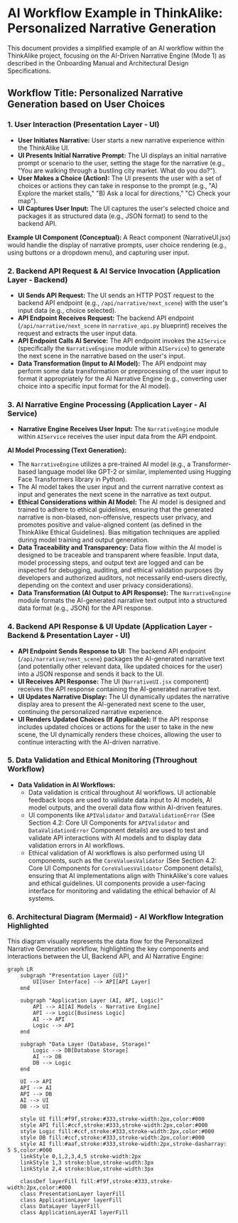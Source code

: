# AI Workflow Example in ThinkAlike: Personalized Narrative Generation

This document provides a simplified example of an AI workflow within the ThinkAlike project, focusing on the AI-Driven Narrative Engine (Mode 1) as described in the Onboarding Manual and Architectural Design Specifications.

## Workflow Title: Personalized Narrative Generation based on User Choices

### 1. User Interaction (Presentation Layer - UI)

- **User Initiates Narrative:** User starts a new narrative experience within the ThinkAlike UI.
- **UI Presents Initial Narrative Prompt:** The UI displays an initial narrative prompt or scenario to the user, setting the stage for the narrative (e.g., "You are walking through a bustling city market. What do you do?").
- **User Makes a Choice (Action):** The UI presents the user with a set of choices or actions they can take in response to the prompt (e.g., "A) Explore the market stalls," "B) Ask a local for directions," "C) Check your map").
- **UI Captures User Input:** The UI captures the user's selected choice and packages it as structured data (e.g., JSON format) to send to the backend API.

**Example UI Component (Conceptual):** A React component (NarrativeUI.jsx) would handle the display of narrative prompts, user choice rendering (e.g., using buttons or a dropdown menu), and capturing user input.

### 2. Backend API Request & AI Service Invocation (Application Layer - Backend)

- **UI Sends API Request:** The UI sends an HTTP POST request to the backend API endpoint (e.g., `/api/narrative/next_scene`) with the user's input data (e.g., choice selected).
- **API Endpoint Receives Request:** The backend API endpoint (`/api/narrative/next_scene` in `narrative_api.py` blueprint) receives the request and extracts the user input data.
- **API Endpoint Calls AI Service:** The API endpoint invokes the `AIService` (specifically the `NarrativeEngine` module within `AIService`) to generate the next scene in the narrative based on the user's input.
- **Data Transformation (Input to AI Model):** The API endpoint may perform some data transformation or preprocessing of the user input to format it appropriately for the AI Narrative Engine (e.g., converting user choice into a specific input format for the AI model).

### 3. AI Narrative Engine Processing (Application Layer - AI Service)

- **Narrative Engine Receives User Input:** The `NarrativeEngine` module within `AIService` receives the user input data from the API endpoint.

**AI Model Processing (Text Generation):**

- The `NarrativeEngine` utilizes a pre-trained AI model (e.g., a Transformer-based language model like GPT-2 or similar, implemented using Hugging Face Transformers library in Python).
- The AI model takes the user input and the current narrative context as input and generates the next scene in the narrative as text output.
- **Ethical Considerations within AI Model:** The AI model is designed and trained to adhere to ethical guidelines, ensuring that the generated narrative is non-biased, non-offensive, respects user privacy, and promotes positive and value-aligned content (as defined in the ThinkAlike Ethical Guidelines). Bias mitigation techniques are applied during model training and output generation.
- **Data Traceability and Transparency:** Data flow within the AI model is designed to be traceable and transparent where feasible. Input data, model processing steps, and output text are logged and can be inspected for debugging, auditing, and ethical validation purposes (by developers and authorized auditors, not necessarily end-users directly, depending on the context and user privacy considerations).
- **Data Transformation (AI Output to API Response):** The `NarrativeEngine` module formats the AI-generated narrative text output into a structured data format (e.g., JSON) for the API response.

### 4. Backend API Response & UI Update (Application Layer - Backend & Presentation Layer - UI)

- **API Endpoint Sends Response to UI:** The backend API endpoint (`/api/narrative/next_scene`) packages the AI-generated narrative text (and potentially other relevant data, like updated choices for the user) into a JSON response and sends it back to the UI.
- **UI Receives API Response:** The UI (`NarrativeUI.jsx` component) receives the API response containing the AI-generated narrative text.
- **UI Updates Narrative Display:** The UI dynamically updates the narrative display area to present the AI-generated next scene to the user, continuing the personalized narrative experience.
- **UI Renders Updated Choices (If Applicable):** If the API response includes updated choices or actions for the user to take in the new scene, the UI dynamically renders these choices, allowing the user to continue interacting with the AI-driven narrative.

### 5. Data Validation and Ethical Monitoring (Throughout Workflow)

- **Data Validation in AI Workflows:**
  - Data validation is critical throughout AI workflows. UI actionable feedback loops are used to validate data input to AI models, AI model outputs, and the overall data flow within AI-driven features.
  - UI components like `APIValidator` and `DataValidationError` (See Section 4.2: Core UI Components for `APIValidator` and `DataValidationError` Component details) are used to test and validate API interactions with AI models and to display data validation errors in AI workflows.
  - Ethical validation of AI workflows is also performed using UI components, such as the `CoreValuesValidator` (See Section 4.2: Core UI Components for `CoreValuesValidator` Component details), ensuring that AI implementations align with ThinkAlike's core values and ethical guidelines. UI components provide a user-facing interface for monitoring and validating the ethical behavior of AI systems.

### 6. Architectural Diagram (Mermaid) - AI Workflow Integration Highlighted

This diagram visually represents the data flow for the Personalized Narrative Generation workflow, highlighting the key components and interactions between the UI, Backend API, and AI Narrative Engine:

````mermaid
graph LR
    subgraph "Presentation Layer (UI)"
        UI[User Interface] --> API[API Layer]
    end

    subgraph "Application Layer (AI, API, Logic)"
        API --> AI[AI Models - Narrative Engine]
        API --> Logic[Business Logic]
        AI --> API
        Logic --> API
    end

    subgraph "Data Layer (Database, Storage)"
        Logic --> DB[Database Storage]
        AI --> DB
        DB --> Logic
    end

    UI --> API
    API --> AI
    API --> DB
    AI --> UI
    DB --> UI

    style UI fill:#f9f,stroke:#333,stroke-width:2px,color:#000
    style API fill:#ccf,stroke:#333,stroke-width:2px,color:#000
    style Logic fill:#ccf,stroke:#333,stroke-width:2px,color:#000
    style DB fill:#ccf,stroke:#333,stroke-width:2px,color:#000
    style AI fill:#aaf,stroke:#333,stroke-width:2px,stroke-dasharray: 5 5,color:#000
    linkStyle 0,1,2,3,4,5 stroke-width:2px
    linkStyle 1,3 stroke:blue,stroke-width:3px
    linkStyle 2,4 stroke:blue,stroke-width:3px

    classDef layerFill fill:#f9f,stroke:#333,stroke-width:2px,color:#000
    class PresentationLayer layerFill
    class ApplicationLayer layerFill
    class DataLayer layerFill
    class ApplicationLayerAI layerFill
